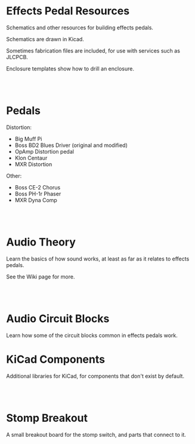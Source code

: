 # Effects Pedal Resources
Schematics and other resources for building effects pedals.

Schematics are drawn in Kicad.

Sometimes fabrication files are included, for use with services such as JLCPCB.

Enclosure templates show how to drill an enclosure.

</br></br>


# Pedals
Distortion:
* Big Muff Pi
* Boss BD2 Blues Driver (original and modified)
* OpAmp Distortion pedal
* Klon Centaur
* MXR Distortion

Other:
* Boss CE-2 Chorus
* Boss PH-1r Phaser
* MXR Dyna Comp

</br></br>


# Audio Theory
Learn the basics of how sound works, at least as far as it relates to effects pedals.

See the Wiki page for more.

</br></br>


# Audio Circuit Blocks
Learn how some of the circuit blocks common in effects pedals work.


# KiCad Components
Additional libraries for KiCad, for components that don't exist by default.

</br></br>


# Stomp Breakout
A small breakout board for the stomp switch, and parts that connect to it.

</br></br>


